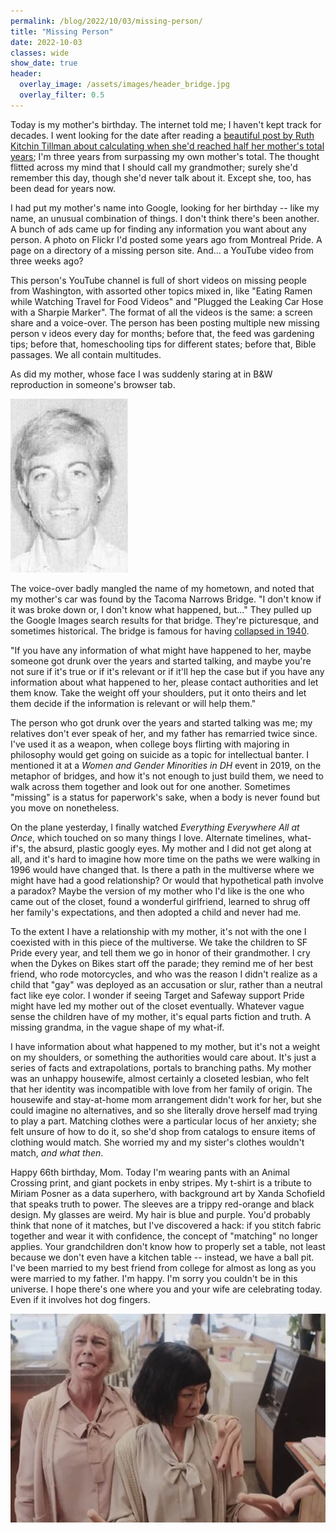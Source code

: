 ```yaml
---
permalink: /blog/2022/10/03/missing-person/
title: "Missing Person"
date: 2022-10-03
classes: wide
show_date: true
header:
  overlay_image: /assets/images/header_bridge.jpg
  overlay_filter: 0.5
---
```


Today is my mother's birthday. The internet told me; I haven't kept track for decades. I went looking for the date after reading a [beautiful post by Ruth Kitchin Tillman about calculating when she'd reached half her mother's total years](https://ruthtillman.com/post/2018-04-22/); I'm three years from surpassing my own mother's total. The thought flitted across my mind that I should call my grandmother; surely she'd remember this day, though she'd never talk about it. Except she, too, has been dead for years now.

I had put my mother's name into Google, looking for her birthday -- like my name, an unusual combination of things. I don't think there's been another. A bunch of ads came up for finding any information you want about any person. A photo on Flickr I'd posted some years ago from Montreal Pride. A page on a directory of a missing person site. And... a YouTube video from three weeks ago?

This person's YouTube channel is full of short videos on missing people from Washington, with assorted other topics mixed in, like "Eating Ramen while Watching Travel for Food Videos" and "Plugged the Leaking Car Hose with a Sharpie Marker". The format of all the videos is the same: a screen share and a voice-over. The person has been posting multiple new missing person v ideos every day for months; before that, the feed was gardening tips; before that, homeschooling tips for different states; before that, Bible passages. We all contain multitudes.

As did my mother, whose face I was suddenly staring at in B&W reproduction in someone's browser tab. 

![Sharman](/assets/images/sharman.jpg)

The voice-over badly mangled the name of my hometown, and noted that my mother's car was found by the Tacoma Narrows Bridge. "I don't know if it was broke down or, I don't know what happened, but..." They pulled up the Google Images search results for that bridge. They're picturesque, and sometimes historical. The bridge is famous for having [collapsed in 1940](https://en.wikipedia.org/wiki/Tacoma_Narrows_Bridge_(1940)).

"If you have any information of what might have happened to her, maybe someone got drunk over the years and started talking, and maybe you're not sure if it's true or if it's relevant or if it'll hep the case but if you have any information about what happened to her, please contact authorities and let them know. Take the weight off your shoulders, put it onto theirs and let them decide if the information is relevant or will help them."

The person who got drunk over the years and started talking was me; my relatives don't ever speak of her, and my father has remarried twice since. I've used it as a weapon, when college boys flirting with majoring in philosophy would get going on suicide as a topic for intellectual banter. I mentioned it at a *Women and Gender Minorities in DH* event in 2019, on the metaphor of bridges, and how it's not enough to just build them, we need to walk across them together and look out for one another. Sometimes "missing" is a status for paperwork's sake, when a body is never found but you move on nonetheless.

On the plane yesterday, I finally watched *Everything Everywhere All at Once*, which touched on so many things I love. Alternate timelines, what-if's, the absurd, plastic googly eyes. My mother and I did not get along at all, and it's hard to imagine how more time on the paths we were walking in 1996 would have changed that. Is there a path in the multiverse where we might have had a good relationship? Or would that hypothetical path involve a paradox? Maybe the version of my mother who I'd like is the one who came out of the closet, found a wonderful girlfriend, learned to shrug off her family's expectations, and then adopted a child and never had me.

To the extent I have a relationship with my mother, it's not with the one I coexisted with in this piece of the multiverse. We take the children to SF Pride every year, and tell them we go in honor of their grandmother. I cry when the Dykes on Bikes start off the parade; they remind me of her best friend, who rode motorcycles, and who was the reason I didn't realize as a child that "gay" was deployed as an accusation or slur, rather than a neutral fact like eye color. I wonder if seeing Target and Safeway support Pride might have led my mother out of the closet eventually. Whatever vague sense the children have of my mother, it's equal parts fiction and truth. A missing grandma, in the vague shape of my what-if.

I have information about what happened to my mother, but it's not a weight on my shoulders, or something the authorities would care about. It's just a series of facts and extrapolations, portals to branching paths. My mother was an unhappy housewife, almost certainly a closeted lesbian, who felt that her identity was incompatible with love from her family of origin. The housewife and stay-at-home mom arrangement didn't work for her, but she could imagine no alternatives, and so she literally drove herself mad trying to play a part. Matching clothes were a particular locus of her anxiety; she felt unsure of how to do it, so she'd shop from catalogs to ensure items of clothing would match. She worried my and my sister's clothes wouldn't match, *and what then*.

Happy 66th birthday, Mom. Today I'm wearing pants with an Animal Crossing print, and giant pockets in enby stripes. My t-shirt is a tribute to Miriam Posner as a data superhero, with background art by Xanda Schofield that speaks truth to power. The sleeves are a trippy red-orange and black design. My glasses are weird. My hair is blue and purple. You'd probably think that none of it matches, but I've discovered a hack: if you stitch fabric together and wear it with confidence, the concept of "matching" no longer applies. Your grandchildren don't know how to properly set a table, not least because we don't even have a kitchen table -- instead, we have a ball pit. I've been married to my best friend from college for almost as long as you were married to my father. I'm happy. I'm sorry you couldn't be in this universe. I hope there's one where you and your wife are celebrating today. Even if it involves hot dog fingers.

![Hot dog fingers scene between Evelyn and Deirdre at the laundromat](/assets/images/eeaao_hot_dog.jpg "Hot dog fingers scene between Evelyn and Deirdre at the laundromat")